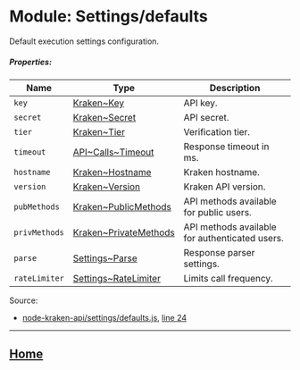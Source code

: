 Module: Settings/defaults
=========================

Default execution settings configuration.

##### Properties:

| Name | Type | Description |
| --- | --- | --- |
| `key` | [Kraken~Key](https://github.com/jpcx/node-kraken-api/blob/0.1.0/docs/namespaces/Kraken.md#~Key) | API key. |
| `secret` | [Kraken~Secret](https://github.com/jpcx/node-kraken-api/blob/0.1.0/docs/namespaces/Kraken.md#~Secret) | API secret. |
| `tier` | [Kraken~Tier](https://github.com/jpcx/node-kraken-api/blob/0.1.0/docs/namespaces/Kraken.md#~Tier) | Verification tier. |
| `timeout` | [API\~Calls~Timeout](https://github.com/jpcx/node-kraken-api/blob/0.1.0/docs/namespaces/API/Calls.md#~Timeout) | Response timeout in ms. |
| `hostname` | [Kraken~Hostname](https://github.com/jpcx/node-kraken-api/blob/0.1.0/docs/namespaces/Kraken.md#~Hostname) | Kraken hostname. |
| `version` | [Kraken~Version](https://github.com/jpcx/node-kraken-api/blob/0.1.0/docs/namespaces/Kraken.md#~Version) | Kraken API version. |
| `pubMethods` | [Kraken~PublicMethods](https://github.com/jpcx/node-kraken-api/blob/0.1.0/docs/namespaces/Kraken.md#~PublicMethods) | API methods available for public users. |
| `privMethods` | [Kraken~PrivateMethods](https://github.com/jpcx/node-kraken-api/blob/0.1.0/docs/namespaces/Kraken.md#~PrivateMethods) | API methods available for authenticated users. |
| `parse` | [Settings~Parse](https://github.com/jpcx/node-kraken-api/blob/0.1.0/docs/namespaces/Settings.md#~Parse) | Response parser settings. |
| `rateLimiter` | [Settings~RateLimiter](https://github.com/jpcx/node-kraken-api/blob/0.1.0/docs/namespaces/Settings.md#~RateLimiter) | Limits call frequency. |

Source:

*   [node-kraken-api/settings/defaults.js](https://github.com/jpcx/node-kraken-api/blob/0.1.0/settings/defaults.js), [line 24](https://github.com/jpcx/node-kraken-api/blob/0.1.0/settings/defaults.js#L24)

<hr>

## [Home](https://github.com/jpcx/node-kraken-api/blob/0.1.0/README.md)